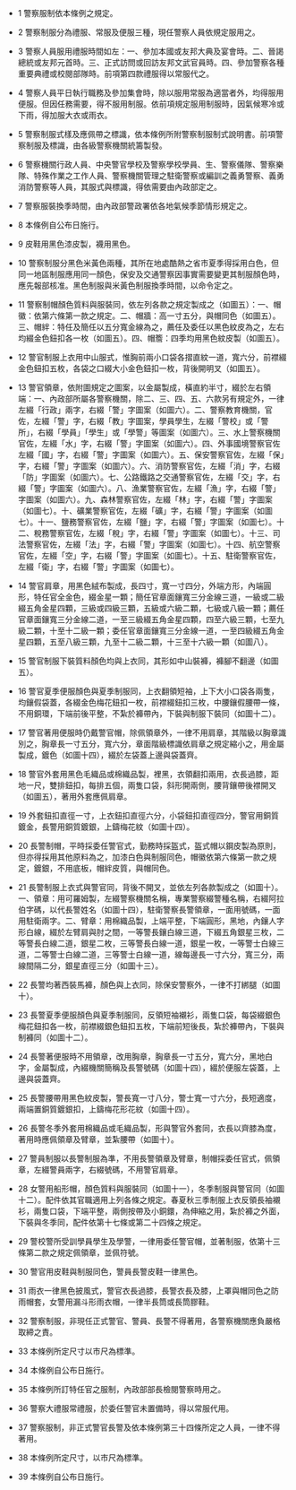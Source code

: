 * 1 警察服制依本條例之規定。

* 2 警察制服分為禮服、常服及便服三種，現任警察人員依規定服用之。

* 3 警察人員服用禮服時間如左：一、參加本國或友邦大典及宴會時。二、晉謁總統或友邦元首時。三、正式訪問或回訪友邦文武官員時。四、參加警察各種重要典禮或校閱部隊時。前項第四款禮服得以常服代之。

* 4 警察人員平日執行職務及參加集會時，除以服用常服為適當者外，均得服用便服。但因任務需要，得不服用制服。依前項規定服用制服時，因氣候寒冷或下雨，得加服大衣或雨衣。

* 5 警察制服式樣及應佩帶之標識，依本條例所附警察制服制式說明書。前項警察制服及標識，由各級警察機關統籌製發。

* 6 警察機關行政人員、中央警官學校及警察學校學員、生、警察儀隊、警察樂隊、特殊作業之工作人員、警察機關管理之駐衛警察或編訓之義勇警察、義勇消防警察等人員，其服式與標識，得依需要由內政部定之。

* 7 警察服裝換季時間，由內政部警政署依各地氣候季節情形規定之。

* 8 本條例自公布日施行。

* 9 皮鞋用黑色漆皮製，襪用黑色。

* 10 警察制服分黑色米黃色兩種，其所在地處酷熱之省市夏季得採用白色，但同一地區制服應用同一顏色，保安及交通警察因事實需要變更其制服顏色時，應先報部核准。黑色制服與米黃色制服換季時間，以命令定之。

* 11 警察制帽顏色質料與服裝同，依左列各款之規定製成之（如圖五）：一、帽徽：依第六條第一款之規定。二、帽牆：高一寸五分，與帽同色（如圖五）。三、帽絆：特任及簡任以五分寬金線為之，薦任及委任以黑色紋皮為之，左右均綴金色鈕扣各一枚（如圖五）。四、帽簷：四季均用黑色紋皮製（如圖五）。

* 12 警官制服上衣用中山服式，惟胸前兩小口袋各摺直紋一道，寬六分，前襟綴金色鈕扣五枚，各袋之口綴大小金色鈕扣一枚，背後開明叉（如圖五）。

* 13 警官領章，依附圖規定之圖案，以金屬製成，橫直約半寸，綴於左右領端：一、內政部所屬各警察機關，除二、三、四、五、六款另有規定外，一律左綴「行政」兩字，右綴「警」字圖案（如圖六）。二、警察教育機關，官佐，左綴「警」字，右綴「教」字圖案，學員學生，左綴「警校」或「警所」，右綴「學員」「學生」或「學警」等圖案（如圖六）。三、水上警察機關官佐，左綴「水」字，右綴「警」字圖案（如圖六）。四、外事國境警察官佐左綴「國」字，右綴「警」字圖案（如圖六）。五、保安警察官佐，左綴「保」字，右綴「警」字圖案（如圖六）。六、消防警察官佐，左綴「消」字，右綴「防」字圖案（如圖六）。七、公路鐵路之交通警察官佐，左綴「交」字，右綴「警」字圖案（如圖六）。八、漁業警察官佐，左綴「漁」字，右綴「警」字圖案（如圖六）。九、森林警察官佐，左綴「林」字，右綴「警」字圖案（如圖七）。十、礦業警察官佐，左綴「礦」字，右綴「警」字圖案（如圖七）。十一、鹽務警察官佐，左綴「鹽」字，右綴「警」字圖案（如圖七）。十二、稅務警察官佐，左綴「稅」字，右綴「警」字圖案（如圖七）。十三、司法警察官佐，左綴「法」字，右綴「警」字圖案（如圖七）。十四、航空警察官佐，左綴「空」字，右綴「警」字圖案（如圖七）。十五、駐衛警察官佐，左綴「衛」字，右綴「警」字圖案（如圖七）。

* 14 警官肩章，用黑色絨布製成，長四寸，寬一寸四分，外端方形，內端圓形，特任官全金色，綴金星一顆；簡任官章面鑲寬三分金線三道，一級或二級綴五角金星四顆，三級或四級三顆，五級或六級二顆，七級或八級一顆；薦任官章面鑲寬三分金線二道，一至三級綴五角金星四顆，四至六級三顆，七至九級二顆，十至十二級一顆；委任官章面鑲寬三分金線一道，一至四級綴五角金星四顆，五至八級三顆，九至十二級二顆，十三至十六級一顆（如圖八）。

* 15 警官制服下裝質料顏色均與上衣同，其形如中山裝褲，褲腳不翻邊（如圖五）。

* 16 警官夏季便服顏色與夏季制服同，上衣翻領短袖，上下大小口袋各兩隻，均鑲假袋蓋，各綴金色梅花鈕扣一枚，前襟綴鈕扣三枚，中腰鑲假腰帶一條，不用銅環，下端前後平整，不紮於褲帶內，下裝與制服下裝同（如圖十二）。

* 17 警官著用便服時仍戴警官帽，除佩領章外，一律不用肩章，其階級以胸章識別之，胸章長一寸五分，寬六分，章面階級標識依肩章之規定縮小之，用金屬製成，鍍色（如圖十四），綴於左袋蓋上邊與袋蓋齊。

* 18 警官外套用黑色毛織品或棉織品製，裡黑，衣領翻扣兩用，衣長過膝，距地一尺，雙排鈕扣，每排五個，兩隻口袋，斜形開兩側，腰背鑲帶後襟開叉（如圖五），著用外套應佩肩章。

* 19 外套鈕扣直徑一寸，上衣鈕扣直徑六分，小袋鈕扣直徑四分，警官用銅質鍍金，長警用銅質鍍銀，上鑄梅花紋（如圖十四）。

* 20 長警制帽，平時採委任警官式，勤務時採盔式，盔式帽以鋼皮製為原則，但亦得採用其他原料為之，加漆白色與制服同色，帽徽依第六條第一款之規定，鍍銀，不用底板，帽絆皮質，與帽同色。

* 21 長警制服上衣式與警官同，背後不開叉，並依左列各款製成之（如圖十）。一、領章：用可羅姆製，左綴警察機關名稱，專業警察綴警種名稱，右綴阿拉伯字碼，以代長警姓名（如圖十四），駐衛警察長警領章，一面用號碼，一面用駐衛兩字。二、臂章：用棉織品製，上端平整，下端圓形，黑地，內鑲人字形白線，綴於左臂肩與肘之間，一等警長鑲白線三道，下綴五角銀星三枚，二等警長白線二道，銀星二枚，三等警長白線一道，銀星一枚，一等警士白線三道，二等警士白線二道，三等警士白線一道，線每邊長一寸六分，寬三分，兩線間隔二分，銀星直徑三分（如圖十三）。

* 22 長警均著西裝馬褲，顏色與上衣同，除保安警察外，一律不打綁腿（如圖十）。

* 23 長警夏季便服顏色與夏季制服同，反領短袖襯衫，兩隻口袋，每袋綴銀色梅花鈕扣各一枚，前襟綴銀色鈕扣五枚，下端前短後長，紮於褲帶內，下裝與制褲同（如圖十二）。

* 24 長警著便服時不用領章，改用胸章，胸章長一寸五分，寬六分，黑地白字，金屬製成，內綴機關簡稱及長警號碼（如圖十四），綴於便服左袋蓋，上邊與袋蓋齊。

* 25 長警腰帶用黑色紋皮製，警長寬一寸八分，警士寬一寸六分，長短適度，兩端置銅質鍍銀扣，上鑄梅花形花紋（如圖十四）。

* 26 長警冬季外套用棉織品或毛織品製，形與警官外套同，衣長以齊膝為度，著用時應佩領章及臂章，並紮腰帶（如圖十）。

* 27 警員制服以長警制服為準，不用長警領章及臂章，制帽採委任官式，佩領章，左綴警員兩字，右綴號碼，不用警官肩章。

* 28 女警用船形帽，顏色質料與服裝同（如圖十一），冬季制服與警官同（如圖十二）。配件依其官職適用上列各條之規定。春夏秋三季制服上衣反領長袖襯衫，兩隻口袋，下端平整，兩側按帶及小銅鐶，為伸縮之用，紮於褲之外面，下裝與冬季同，配件依第十七條或第二十四條之規定。

* 29 警校警所受訓學員學生及學警，一律用委任警官帽，並著制服，依第十三條第二款之規定佩領章，並佩符號。

* 30 警官用皮鞋與制服同色，警員長警皮鞋一律黑色。

* 31 雨衣一律黑色披風式，警官衣長過膝，長警衣長及膝，上罩與帽同色之防雨帽套，女警用漏斗形雨衣帽，一律半長筒或長筒膠鞋。

* 32 警察制服，非現任正式警官、警員、長警不得著用，各警察機關應負嚴格取締之責。

* 33 本條例所定尺寸以市尺為標準。

* 34 本條例自公布日施行。

* 35 本條例所訂特任官之服制，內政部部長檢閱警察時用之。

* 36 警察大禮服常禮服，於委任警官未置備時，得以常服代用。

* 37 警察服制，非正式警官長警及依本條例第三十四條所定之人員，一律不得著用。

* 38 本條例所定尺寸，以市尺為標準。

* 39 本條例自公布日施行。

